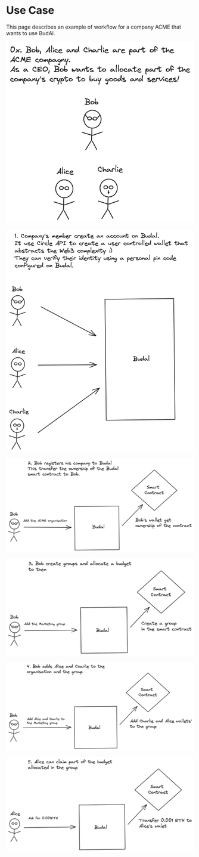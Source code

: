 # Use Case

This page describes an example of workflow for a company ACME that wants to use BudAl.

![](.github/assets/usecase-context.png)

![](.github/assets/usecase-create-account.png)

![](.github/assets/usecase-createorga.png)

![](.github/assets/usecase-creategroup.png)

![](.github/assets/usecase-groupadd.png)

![](.github/assets/usecase-claim.png)